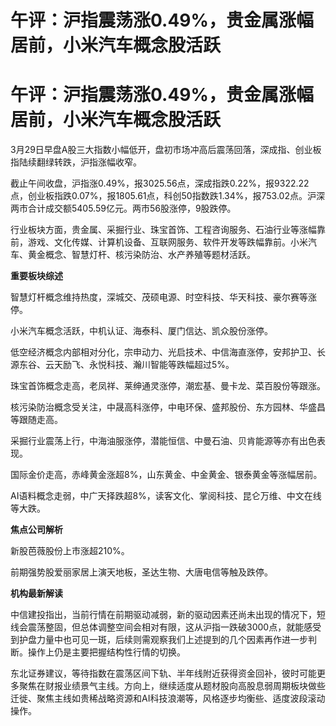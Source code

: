 # 午评：沪指震荡涨0.49%，贵金属涨幅居前，小米汽车概念股活跃

# 午评：沪指震荡涨0.49%，贵金属涨幅居前，小米汽车概念股活跃

3月29日早盘A股三大指数小幅低开，盘初市场冲高后震荡回落，深成指、创业板指陆续翻绿转跌，沪指涨幅收窄。

截止午间收盘，沪指涨0.49%，报3025.56点，深成指跌0.22%，报9322.22点，创业板指跌0.07%，报1805.61点，科创50指数跌1.34%，报753.02点。沪深两市合计成交额5405.59亿元。两市56股涨停，9股跌停。

行业板块方面，贵金属、采掘行业、珠宝首饰、工程咨询服务、石油行业等涨幅靠前，游戏、文化传媒、计算机设备、互联网服务、软件开发等跌幅靠前。小米汽车、黄金概念、智慧灯杆、核污染防治、水产养殖等题材活跃。

**重要板块综述**

智慧灯杆概念维持热度，深城交、茂硕电源、时空科技、华天科技、豪尔赛等涨停。

小米汽车概念活跃，中机认证、海泰科、厦门信达、凯众股份涨停。

低空经济概念内部相对分化，宗申动力、光启技术、中信海直涨停，安邦护卫、长源东谷、云天励飞、永悦科技、瀚川智能等跌幅超过5%。

珠宝首饰概念走高，老凤祥、莱绅通灵涨停，潮宏基、曼卡龙、菜百股份等跟涨。

核污染防治概念受关注，中晟高科涨停，中电环保、盛邦股份、东方园林、华盛昌等跟随走高。

采掘行业震荡上行，中海油服涨停，潜能恒信、中曼石油、贝肯能源等亦有出色表现。

国际金价走高，赤峰黄金涨超8%，山东黄金、中金黄金、银泰黄金等涨幅居前。

AI语料概念走弱，中广天择跌超8%，读客文化、掌阅科技、昆仑万维、中文在线等大跌。

**焦点公司解析**

新股芭薇股份上市涨超210%。

前期强势股爱丽家居上演天地板，圣达生物、大唐电信等触及跌停。

**机构最新解读**

中信建投指出，当前行情在前期驱动减弱，新的驱动因素还尚未出现的情况下，短线会震荡整固，但总体调整空间会相对有限，这从沪指一跌破3000点，就能感受到护盘力量中也可见一斑，后续则需观察我们上述提到的几个因素再作进一步判断。操作上仍是主要把握结构性行情的切换。

东北证券建议，等待指数在震荡区间下轨、半年线附近获得资金回补，彼时可能更多聚焦在财报业绩景气主线。方向上，继续适度从题材股向高股息弱周期板块做些迁徙、聚焦主线如贵稀战略资源和AI科技浪潮等，风格逐步均衡些、适度波段滚动操作。

